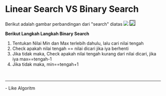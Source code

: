 # Linear Search VS Binary Search
Berikut adalah gambar perbandingan dari "search" diatas 
<img src="https://4.bp.blogspot.com/-sSdozJ5kIjQ/XLF08XSifpI/AAAAAAAAAc4/L4MPwWBW1Ao13ClrGoWrTUbG1CPu0VKhgCLcBGAs/s640/linear%2Bsearch%2Bvs%2Bbinary%2Bsearch.gif">
<img src="https://1.bp.blogspot.com/-hM0dIAGzBtQ/XLF0604OvyI/AAAAAAAAAc0/hmGhAxGDBAkb_5NktT3f16VxOIApqJ3ugCLcBGAs/s640/step%2Bby%2Bstep%2Bbinary%2Bsearch.gif" border="1">

<b>Berikut Langkah Langkah Binary Search</b>
<ol>
  <li>Tentukan Nilai Min dan Max terlebih dahulu, lalu cari nilai tengah</li>
  <li>Check apakah nilai tengah == nilai dicari jika iya berhenti</li>
  <li>Jika tidak maka, Check apakah nilai tengah kurang dari nilai dicari, jika iya max==tengah-1</li>
  <li>Jika tidak maka, min==tengah+1</li>
</ol>
<br/><hr/>
- Like Algoritm
